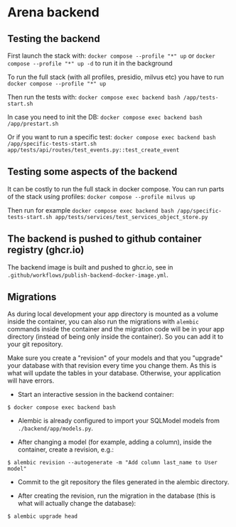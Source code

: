 # Arena backend

## Testing the backend

First launch the stack with: `docker compose --profile "*" up`
or `docker compose --profile "*" up -d` to run it in the background

To run the full stack (with all profiles, presidio, milvus etc) you have to run `docker compose --profile "*" up` 

Then run the tests with: `docker compose exec backend bash /app/tests-start.sh`

In case you need to init the DB: `docker compose exec backend bash /app/prestart.sh`

Or if you want to run a specific test: `docker compose exec backend bash /app/specific-tests-start.sh app/tests/api/routes/test_events.py::test_create_event`

## Testing some aspects of the backend

It can be costly to run the full stack in docker compose. You can run parts of the stack using profiles: `docker compose --profile milvus up`

Then run for example `docker compose exec backend bash /app/specific-tests-start.sh app/tests/services/test_services_object_store.py`

## The backend is pushed to github container registry (ghcr.io)

The backend image is built and pushed to ghcr.io, see in `.github/workflows/publish-backend-docker-image.yml`.

## Migrations

As during local development your app directory is mounted as a volume inside the container, you can also run the migrations with `alembic` commands inside the container and the migration code will be in your app directory (instead of being only inside the container). So you can add it to your git repository.

Make sure you create a "revision" of your models and that you "upgrade" your database with that revision every time you change them. As this is what will update the tables in your database. Otherwise, your application will have errors.

* Start an interactive session in the backend container:

```console
$ docker compose exec backend bash
```

* Alembic is already configured to import your SQLModel models from `./backend/app/models.py`.

* After changing a model (for example, adding a column), inside the container, create a revision, e.g.:

```console
$ alembic revision --autogenerate -m "Add column last_name to User model"
```

* Commit to the git repository the files generated in the alembic directory.

* After creating the revision, run the migration in the database (this is what will actually change the database):

```console
$ alembic upgrade head